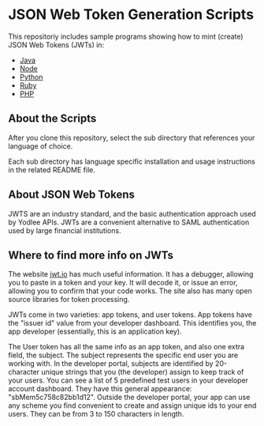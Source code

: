 # JSON Web Token Generation Scripts

This repositoriy includes sample programs showing how to mint (create) JSON Web Tokens (JWTs) in:

- [Java](jwt-java)
- [Node](jwt-node)
- [Python](jwt-python)
- [Ruby](jwt-ruby)
- [PHP](jwt-php)

## About the Scripts

After you clone this repository, select the sub directory that references your language of choice.

Each sub directory has language specific installation and usage instructions in the related README file.

## About JSON Web Tokens

JWTS are an industry standard, and the basic authentication approach used by Yodlee APIs.  JWTs are a convenient alternative to SAML authentication used by large financial institutions.

## Where to find more info on JWTs

The website [jwt.io](http://jwt.io) has much useful information.  It has a debugger, allowing you to paste in a token and your key.  It will decode it, or issue an error, allowing you to confirm that your code works.  The site also has many open source libraries for token processing.

JWTs come in two varieties: app tokens, and user tokens.  App tokens have the "issuer id" value from your developer dashboard.  This identifies you, the app developer (essentially, this is an application key).

The User token has all the same info as an app token, and also one extra field, the subject.  The subject represents the specific end user you are working with.  In the developer portal, subjects are identified by 20-character unique strings that you (the developer) assign to keep track of your users. You can see a list of 5 predefined test users in your developer account dashboard.  They have this general appearance: "sbMem5c758c82bb1d12".  Outside the developer portal, your app can use any scheme you find convenient to create and assign unique ids to your end users.  They can be from 3 to 150 characters in length.
